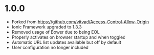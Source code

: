 # 1.0.0

- Forked from https://github.com/vitvad/Access-Control-Allow-Origin
- Ionic Framework upgraded to 1.3.3
- Removed usage of Bower due to being EOL
- Properly activates on browser startup and when toggled
- Automatic URL list updates available but off by default
- User configuration no longer included